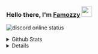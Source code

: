 ### Hello there, I'm [Famozzy]("#") <img width="28" src="https://blog.joypixels.com/content/images/2019/06/waving_hand_sign_1024.gif">

![discord online status](https://discord.c99.nl/widget/theme-1/391529430343745542.png)

<details>
  <summary>Github Stats</summary><br/>
  <p align="center">
    <a href="https://github.com/Famozzy">
      <img width="59.5%" src="https://github-readme-stats-eight-theta.vercel.app/api?username=Famozzy&show_icons=true&theme=dark&include_all_commits=true&count_private=true&icon_color=FFFFFF&bg_color=000000" />
      <img width="39.5%" src="https://github-readme-stats-eight-theta.vercel.app/api/top-langs/?username=Famozzy&layout=compact&langs_count=10&theme=dark&bg_color=000000" />
    <a/>
  </p>
</details>

<details>
  <summary>Holopin Badges</summary><br/>
  <p align="center">
    <a href="https://holopin.io/@famozzy">
      <img width="99%" src="https://holopin.me/famozzy" />
    <a/>
  </p>
</details>
